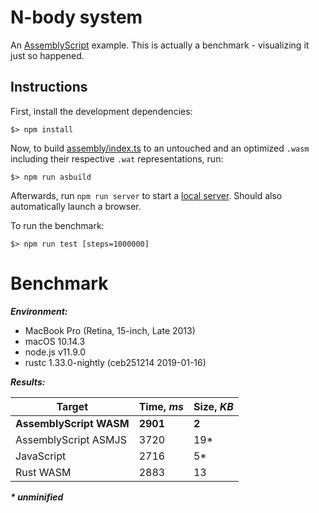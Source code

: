 N-body system
=============

An [AssemblyScript](http://assemblyscript.org) example. This is actually a benchmark - visualizing it just so happened.

Instructions
------------

First, install the development dependencies:

```
$> npm install
```

Now, to build [assembly/index.ts](./assembly/index.ts) to an untouched and an optimized `.wasm` including their respective `.wat` representations, run:

```
$> npm run asbuild
```

Afterwards, run `npm run server` to start a <a href="http://localhost:9080">local server</a>. Should also automatically launch a browser.

To run the benchmark:

```
$> npm run test [steps=1000000]
```

Benchmark
=========

***Environment:***
- MacBook Pro (Retina, 15-inch, Late 2013)
- macOS 10.14.3
- node.js v11.9.0
- rustc 1.33.0-nightly (ceb251214 2019-01-16)

***Results:***

|        Target           |  Time, ***ms*** | Size, ***KB*** |
|-------------------------|-----------------|----------------|
| **AssemblyScript WASM** | **2901**        | **2**          |
| AssemblyScript ASMJS    | 3720            | 19*            |
| JavaScript              | 2716            | 5*             |
| Rust WASM               | 2883            | 13             |

___* unminified___
